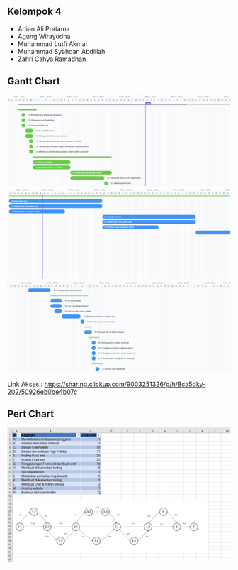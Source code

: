 ## Kelompok 4
- Adian Ali Pratama
- Agung Wirayudha
- Muhammad Lutfi Akmal
- Muhammad Syahdan Abdillah
- Zahri Cahya Ramadhan


## Gantt Chart 
![alt_text](https://github.com/Agungwryda/Kelompok-PPSI/blob/kelompok-2/GantCart3.png)
![alt_text](https://github.com/Agungwryda/Kelompok-PPSI/blob/kelompok-2/GantCart2.png)
![alt_text](https://github.com/Agungwryda/Kelompok-PPSI/blob/kelompok-2/GantCart1.png)

Link Akses : https://sharing.clickup.com/9003251326/g/h/8ca5dky-202/50926eb0be4b07c


## Pert Chart
![alt_text](https://github.com/Agungwryda/Kelompok-PPSI/blob/kelompok-2/PertChart.png)




